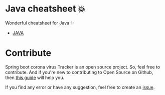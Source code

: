 # Java cheatsheet :boom:
Wonderful cheatsheet for Java :sparkles:

 * [JAVA](JAVA.md)

# Contribute

Spring boot corona virus Tracker is an open source project. So, feel free to contribute. And if you're new to contributing to Open Source on Github, then [this guide](https://guides.github.com/activities/contributing-to-open-source/) will help you.

If you find any error or have any suggestion, feel free to create an [issue](https://github.com/iamdhrv/cheatsheet-java/issues/new).
